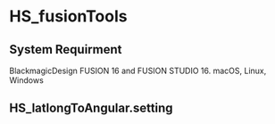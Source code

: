 # HS_fusionTools

## System Requirment
BlackmagicDesign FUSION 16 and FUSION STUDIO 16.
macOS, Linux, Windows



## HS_latlongToAngular.setting

